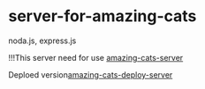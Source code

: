 # server-for-amazing-cats

noda.js, express.js

!!!This server need for use [amazing-cats-server](https://github.com/IharTsykala/amazing-cats)

Deploed version[amazing-cats-deploy-server](https://amazing-cats.herokuapp.com/)
